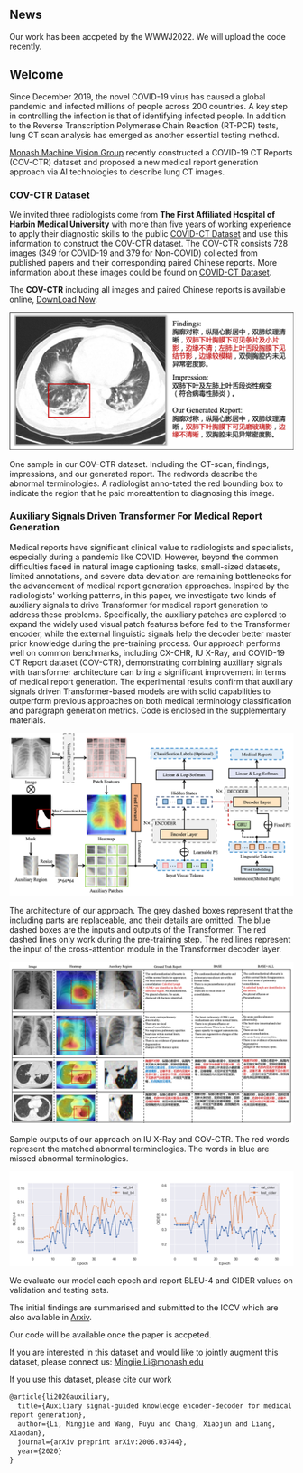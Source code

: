 ## News

Our work has been accpeted by the WWWJ2022. We will upload the code recently.


## Welcome

Since December 2019, the novel COVID-19 virus has caused a global pandemic and infected millions of people across 200 countries. 
A key step in controlling the infection is that of identifying infected people. 
In addition to the Reverse Transcription Polymerase Chain Reaction (RT-PCR) tests, lung CT scan analysis has emerged as another essential testing method. 


[Monash Machine Vision Group](http://www.mmvg.org/) recently constructed a COVID-19 CT Reports (COV-CTR) dataset and proposed a new medical report generation approach via AI technologies to describe lung CT images.

### COV-CTR Dataset

We invited three radiologists come from **The First Affiliated Hospital of Harbin Medical University** with more than five years of working experience to apply their diagnostic skills to the public [COVID-CT Dataset](https://github.com/UCSD-AI4H/COVID-CT) and use this information to construct the COV-CTR dataset. 
The COV-CTR consists 728 images (349 for COVID-19 and 379 for Non-COVID) collected from published papers and their corresponding paired Chinese reports. 
More information about these images could be found on [COVID-CT Dataset](https://github.com/UCSD-AI4H/COVID-CT).

The **COV-CTR** including all images and paired Chinese reports is available online, 
[DownLoad Now](https://github.com/mlii0117/COV-CTR/tree/master/Datasets).

<img src="imgs/motivate.png"/>

One sample in our COV-CTR dataset. Including the CT-scan,  findings,  impressions,  and  our  generated  report.   The  redwords describe the abnormal terminologies.  A radiologist anno-tated the red bounding box to indicate the region that he paid moreattention to diagnosing this image.


### Auxiliary Signals Driven Transformer For Medical Report Generation

Medical reports have significant clinical value to radiologists and specialists, especially during a pandemic like COVID.
However, beyond the common difficulties faced in natural image captioning tasks, small-sized datasets, limited annotations, and severe data deviation are remaining bottlenecks for the advancement of medical report generation approaches.
Inspired by the radiologists' working patterns, in this paper, we investigate two kinds of auxiliary signals to drive Transformer for medical report generation to address these problems.
Specifically, the auxiliary patches are explored to expand the widely used visual patch features before fed to the Transformer encoder, while the external linguistic signals help the decoder better master prior knowledge during the pre-training process.
Our approach performs well on common benchmarks, including CX-CHR, IU X-Ray, and COVID-19 CT Report dataset (COV-CTR), demonstrating combining auxiliary signals with transformer architecture can bring a significant improvement in terms of medical report generation.
The experimental results confirm that auxiliary signals driven Transformer-based models are with solid capabilities to outperform previous approaches on both medical terminology classification and paragraph generation metrics.
Code is enclosed in the supplementary materials.

<img src="imgs/overview.png"/>

The architecture of our approach. The grey dashed boxes represent that the including parts are replaceable, and their details are omitted. The blue dashed boxes are the inputs and outputs of the Transformer. The red dashed lines only work during the pre-training step. The red lines represent the input of the cross-attention module in the Transformer decoder layer.

<img src="imgs/results.png"/>

Sample outputs of our approach on IU X-Ray and COV-CTR. The red words represent the matched abnormal terminologies. The words in blue are missed abnormal terminologies.

<img src="imgs/metric.png"/>

We evaluate our model each epoch and report BLEU-4 and CIDER values on validation and testing sets.

The initial findings are summarised and submitted to the ICCV which are also available in [Arxiv](https://arxiv.org/abs/2006.03744).

Our code will be available once the paper is accpeted.

If you are interested in this dataset and would like to jointly augment this dataset, please connect us: Mingjie.Li@monash.edu

If you use this dataset, please cite our work

~~~
@article{li2020auxiliary,
  title={Auxiliary signal-guided knowledge encoder-decoder for medical report generation},
  author={Li, Mingjie and Wang, Fuyu and Chang, Xiaojun and Liang, Xiaodan},
  journal={arXiv preprint arXiv:2006.03744},
  year={2020}
}
~~~
